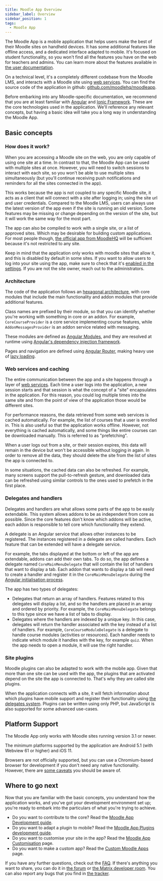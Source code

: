 ```yaml
---
title: Moodle App Overview
sidebar_label: Overview
sidebar_position: 1
tags:
  - Moodle App
---
```


The Moodle App is a mobile application that helps users make the best of their Moodle sites on handheld devices. It has some additional features like offline access, and a dedicated interface adapted to mobile. It's focused on student functionality, so you won't find all the features you have on the web for teachers and admins. You can learn more about the features available in [the user documentation](https://docs.moodle.org/).

On a technical level, it's a completely different codebase from the Moodle LMS, and interacts with a Moodle site using [web services](/docs/apis/subsystems/external/). You can find the source code of the application in github: [github.com/moodlehq/moodleapp](https://github.com/moodlehq/moodleapp).

Before embarking into any Moodle-specific documentation, we recommend that you are at least familiar with [Angular](https://angular.io/) and [Ionic Framework](https://ionicframework.com/). These are the core technologies used in the application. We'll reference any relevant concepts, but having a basic idea will take you a long way in understanding the Moodle App.

## Basic concepts

### How does it work?

When you are accessing a Moodle site on the web, you are only capable of using one site at a time. In contrast to that, the Moodle App can be used with multiple sites at once. However, you will need to switch sessions to interact with each site, so you won't be able to use multiple sites simultaneously (but you'll continue receiving push notifications and reminders for all the sites connected in the app).

This works because the app is not coupled to any specific Moodle site, it acts as a client that will connect with a site after logging in; using the site url and user credentials. Compared to the Moodle LMS, users can always use the latest version of the app even if the site is running an old version. Some features may be missing or change depending on the version of the site, but it will work the same way for the most part.

The app can also be compiled to work with a single site, or a list of approved sites. Which may be desirable for building custom applications. For most people though, [the official app from MoodleHQ](https://moodle.com/app/) will be sufficient because it's not restricted to any site.

Keep in mind that the application only works with moodle sites that allow it, and this is disabled by default in some sites. If you want to allow users to log into your site using the app, make sure to check that it's [enabled in the settings](https://docs.moodle.org/en/Moodle_app_guide_for_admins#Enable_mobile_services_on_your_site). If you are not the site owner, reach out to the administrators.

### Architecture

The code of the application follows an [hexagonal architecture](https://en.wikipedia.org/wiki/Hexagonal_architecture_(software)), with core modules that include the main functionality and addon modules that provide additional features.

Class names are prefixed by their module, so that you can identify whether you're working with something in core or an addon. For example, `CoreCourseProvider` is a core service implementing course features, while `AddonMessagesProvider` is an addon service related with messaging.

These modules are defined as [Angular Modules](https://angular.io/guide/architecture-modules), and they are resolved at runtime using [Angular's dependency injection framework](https://angular.io/guide/architecture-services).

Pages and navigation are defined using [Angular Router](https://angular.io/guide/routing-overview), making heavy use of [lazy loading](https://angular.io/guide/lazy-loading-ngmodules).

### Web services and caching

The entire communication between the app and a site happens through a layer of [web services](/docs/apis/subsystems/external/). Each time a user logs into the application, a new session starts and that session is what the concept of a "site" encapsulates in the application. For this reason, you could log multiple times into the same site and from the point of view of the application those would be different sites.

For performance reasons, the data retrieved from some web services is cached automatically. For example, the list of courses that a user is enrolled in. This is also useful so that the application works offline. However, not everything is cached automatically, and some things like entire courses can be downloaded manually. This is referred to as "prefetching".

When a user logs out from a site, or their session expires, this data will remain in the device but won't be accessible without logging in again. In order to remove all the data, they should delete the site from the list of sites the app is connected to.

In some situations, the cached data can also be refreshed. For example, many screens support the pull-to-refresh gesture, and downloaded data can be refreshed using similar controls to the ones used to prefetch in the first place.

### Delegates and handlers

Delegates and handlers are what allows some parts of the app to be easily extendable. This system allows addons to be as independent from core as possible. Since the core features don't know which addons will be active, each addon is responsible to tell core which functionality they extend.

A delegate is an Angular service that allows other instances to be registered. The instances registered in a delegate are called handlers. Each feature that can be extended will have a delegate service.

For example, the tabs displayed at the bottom or left of the app are extendable, addons can add their own tabs. To do so, the app defines a delegate named `CoreMainMenuDelegate` that will contain the list of handlers that want to display a tab. Each addon that wants to display a tab will need to create a handler and register it in the `CoreMainMenuDelegate` during the [Angular initialisation process](https://angular.io/api/core/APP_INITIALIZER).

The app has two types of delegates:

- Delegates that return an array of handlers. Features related to this delegates will display a list, and so the handlers are placed in an array and ordered by priority. For example, the `CoreMainMenuDelegate` belongs to this type since we have a list of tabs to display.
- Delegates where the handlers are indexed by a unique key. In this case, delegates will return the handler associated with the key instead of a list of handlers. For example, `CoreCourseModuleDelegate` is a delegate to handle course modules (activities or resources). Each handler needs to indicate which module it handles with the key, for example `quiz`. When the app needs to open a module, it will use the right handler.

### Site plugins

Moodle plugins can also be adapted to work with the mobile app. Given that more than one site can be used with the app, the plugins that are activated depend on the site the app is connected to. That's why they are called site plugins.

When the application connects with a site, it will fetch information about which plugins have mobile support and register their functionality using [the delegates system](#delegates-and-handlers). Plugins can be written using only PHP, but JavaScript is also supported for some advanced use-cases.

## Platform Support

The Moodle App only works with Moodle sites running version 3.1 or newer.

The minimum platforms supported by the application are Android 5.1 (with Webview 61 or higher) and iOS 11.

Browsers are not officially supported, but you can use a Chromium-based browser for development if you don't need any native functionality. However, there are [some caveats](./development/setup/app-in-browser.md) you should be aware of.

## Where to go next

Now that you are familiar with the basic concepts, you understand how the application works, and you've got your development environment set up; you're ready to embark into the particulars of what you're trying to achieve.

- Do you want to contribute to the core? Read the [Moodle App Development guide](./development/development-guide.md).
- Do you want to adapt a plugin to mobile? Read the [Moodle App Plugins development guide](./development/plugins-development-guide/index.md).
- Do you want to customise your site in the app? Read the [Moodle App Customisation](./customisation/index.md) page.
- Do you want to make a custom app? Read the [Custom Moodle Apps](./customisation/custom-apps.md) page.

If you have any further questions, check out the [FAQ](./faq). If there's anything you want to share, you can do it in [the forum](https://moodle.org/mod/forum/view.php?id=7798) or [the Matrix developer room](https://docs.moodle.org/dev/Chat). You can also report any bugs that you find in [the tracker](https://tracker.moodle.org/browse/MOBILE).

